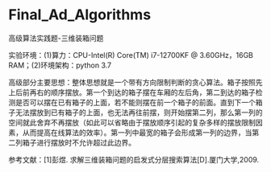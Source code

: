 # Final_Ad_Algorithms

高级算法实践题-三维装箱问题

实验环境：(1)算力：CPU-Intel(R) Core(TM) i7-12700KF @ 3.60GHz，16GB RAM；(2)环境架构：python 3.7

高级部分主要思想：整体思想就是一个带有方向限制判断的贪心算法。箱子按照先上后前再右的顺序摆放。第一个到达的箱子摆在车厢的左后角，第二到达的箱子检测是否可以摆在已有箱子的上面，若不能则摆在前一个箱子的前面。直到下一个箱子无法摆放到已有箱子的上面，也无法再往前摆，则开始摆第二列，那么第一列的空间就此舍弃不再摆放（如此可以省略由于摆放顺序引起的复杂多样的摆放限制因素，从而提高在线算法的效率）。第一列中最宽的箱子会形成第一列的边界，当第二列箱子进行摆放时不允许超过此边界。

参考文献：[1]彭煜. 求解三维装箱问题的启发式分层搜索算法[D].厦门大学,2009.
